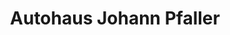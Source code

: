 ---
title: "Autohaus Johann Pfaller"
url: /hilpoltstein/autohaus-johann-pfaller/
shop: Autowerkstatt
---